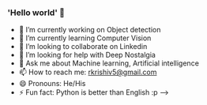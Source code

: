 ### 'Hello world' 👋

- 🔭 I’m currently working on Object detection
- 🌱 I’m currently learning Computer Vision
- 👯 I’m looking to collaborate on Linkedin
- 🤔 I’m looking for help with Deep Nostalgia
- 💬 Ask me about Machine learning, Artificial intelligence
- 📫 How to reach me: rkrishiv5@gmail.com
- 😄 Pronouns: He/His
- ⚡ Fun fact: Python is better than English :p
-->
